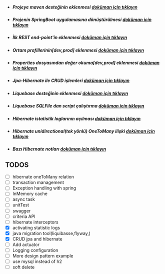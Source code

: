 * ##### Projeye maven desteğinin eklenmesi [doküman için tıklayın](./documentation/addMavenSupportToProject.md)
* ##### Projenin SpringBoot uygulamasına dönüştürülmesi [doküman için tıklayın](./documentation/convertProjectToSpringBootApp.md)
* ##### İlk REST end-point'in eklenmesi [doküman için tıklayın](./documentation/createFirstRestController.md)
* ##### Ortam profillerinin[dev,prod] eklenmesi [doküman için tıklayın](./documentation/createEnvironmentProfiles.md)
* ##### Properties dosyasından değer okuma[dev,prod] eklenmesi [doküman için tıklayın](./documentation/readParamFromConfigFile.md)
* ##### Jpa-Hibernate ile  CRUD işlemleri [doküman için tıklayın](./documentation/CRUDWithJpaHibernate.md)
* ##### Liquebase desteğinin eklenmesi [doküman için tıklayın](./documentation/addLiquebaseSupport.md)
* ##### Liquebase SQLFile dan script çalıştırma [doküman için tıklayın](./documentation/addLiqubaseChangesetFromSqlFileData.md)
* ##### Hibernate istatistik loglarının açılması [doküman için tıklayın](./documentation/addStatisticalLoggingSessionEvent.md)
* ##### Hibernate unidirectional(tek yönlü) OneToMany ilişki [doküman için tıklayın](./documentation/addOneToManyUnidirectionalRelation.md)
* ##### Bazı Hibernate notları [doküman için tıklayın](./documentation/hibernateRelationNotes.md)


## TODOS

- [ ] hibernate oneToMany relation
- [ ] transaction management
- [ ] Exception handling with spring 
- [ ] InMemory cache 
- [ ] async task 
- [ ] unitTest 
- [ ] swagger 
- [ ] criteria API
- [ ] hibernate interceptors
- [X] activating statistic logs 
- [X] java migration tool(liquibasse,flyway,)
- [X] CRUD jpa and hibernate
- [ ] Add actuator
- [ ] Logging configuration
- [ ] More design pattern example
- [ ] use mysql instead of h2
- [ ] soft delete   
